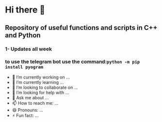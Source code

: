 # Hi there 👋
## Repository of useful functions and scripts in C++ and Python
### 1- Updates all week
### to use the telegram bot use the command:`python -m pip install pyogram`
- 🔭 I’m currently working on ...
- 🌱 I’m currently learning ...
- 👯 I’m looking to collaborate on ...
- 🤔 I’m looking for help with ...
- 💬 Ask me about ...
- 📫 How to reach me: ...
- 😄 Pronouns: ...
- ⚡ Fun fact: ...


